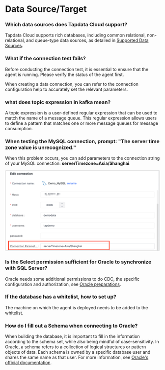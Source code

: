 # Data Source/Target

### Which data sources does Tapdata Cloud support?

Tapdata Cloud supports rich databases, including common relational, non-relational, and queue-type data sources, as detailed in [Supported Data Sources](../introduction/supported-databases.md).

### What if the connection test fails?

Before conducting the connection test, it is essential to ensure that the agent is running. Please verify the status of the agent first.

When creating a data connection, you can refer to the connection configuration help to accurately set the relevant parameters.

### what does topic expression in kafka mean?

A topic expression is a user-defined regular expression that can be used to match the name of a message queue. This regular expression allows users to define a pattern that matches one or more message queues for message consumption.

### When testing the MySQL connection, prompt: "The server time zone value is unrecognized."

When this problem occurs, you can add parameters to the connection string of your MySQL connection: **serverTimezone=Asia/Shanghai**.

![](../images/modify_connection_setting_en.png)

### Is the Select permission sufficient for Oracle to synchronize with SQL Server?

Oracle needs some additional permissions to do CDC, the specific configuration and authorization, see [Oracle preparations](../prerequisites/config-database/certified/oracle.md).



### If the database has a whitelist, how to set up?

The machine on which the agent is deployed needs to be added to the whitelist.



### How do I fill out a Schema when connecting to Oracle?

When building the database, it is important to fill in the information according to the schema set, while also being mindful of case-sensitivity. In Oracle, a schema refers to a collection of logical structures or pattern objects of data. Each schema is owned by a specific database user and shares the same name as that user. For more information, see [Oracle's official documentation](https://docs.oracle.com/cd/B19306_01/server.102/b14220/schema.htm).

